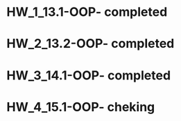 # HW_1_13.1-OOP- completed
# HW_2_13.2-OOP- completed
# HW_3_14.1-OOP- completed
# HW_4_15.1-OOP- cheking
